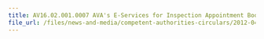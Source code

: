```yaml
---
title: AV16.02.001.0007 AVA's E-Services for Inspection Appointment Booking Available for Imported Processed Food 
file_url: /files/news-and-media/competent-authorities-circulars/2012-04-17-CA.pdf
---
```

